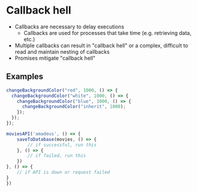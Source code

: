 # Callback hell

- Callbacks are necessary to delay executions
  - Callbacks are used for processes that take time (e.g. retrieving data, etc.)
- Multiple callbacks can result in "callback hell" or a complex, difficult to read and maintain nesting of callbacks
- Promises mitigate "callback hell"

## Examples

```js
changeBackgroundColor("red", 1000, () => {
  changeBackgroundColor("white", 1000, () => {
    changeBackgroundColor("blue", 1000, () => {
      changeBackgroundColor("inherit", 1000);
    });
  });
});
```

```js
moviesAPI('amadeus', () => {
    saveToDatabase(movies, () => {
        // if successful, run this
    }, () => {
        // if failed, run this
    })
}, () => {
    // if API is down or request failed
}
})
```

